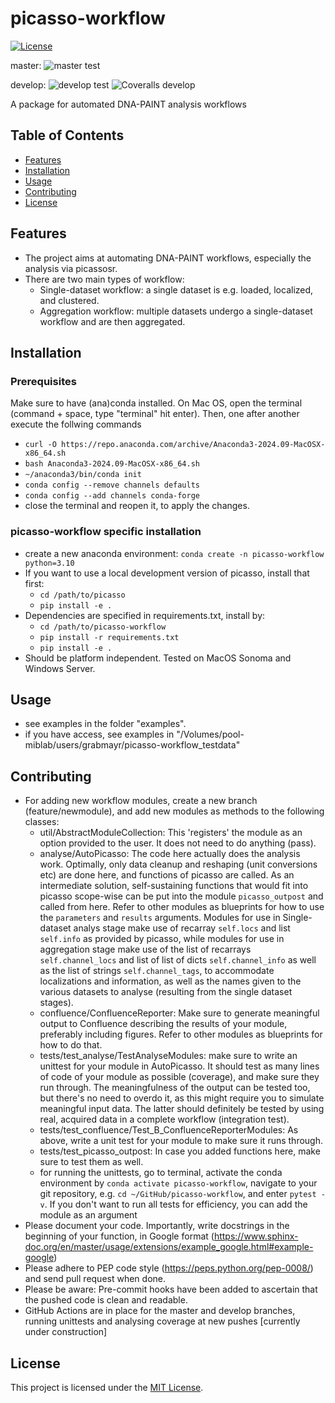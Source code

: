 # picasso-workflow

[![License](https://img.shields.io/badge/License-MIT-blue.svg)](LICENSE)

master:
![master test](https://img.shields.io/github/actions/workflow/status/jungmannlab/picasso-workflow/run-unittests.yml?branch=master)

develop:
![develop test](https://img.shields.io/github/actions/workflow/status/jungmannlab/picasso-workflow/run-unittests.yml?branch=develop)
![Coveralls develop](https://img.shields.io/coverallsCoverage/github/jungmannlab/picasso-workflow?branch=develop)


A package for automated DNA-PAINT analysis workflows

## Table of Contents

- [Features](#features)
- [Installation](#installation)
- [Usage](#usage)
- [Contributing](#contributing)
- [License](#license)

## Features

- The project aims at automating DNA-PAINT workflows, especially the analysis
via picassosr.
- There are two main types of workflow:
	- Single-dataset workflow: a single dataset is e.g. loaded, localized,
	and clustered.
	- Aggregation workflow: multiple datasets undergo a single-dataset
	workflow and are then aggregated.

## Installation

### Prerequisites

Make sure to have (ana)conda installed. On Mac OS, open the terminal (command + space,
type "terminal" hit enter). Then, one after another execute the follwing commands
- `curl -O https://repo.anaconda.com/archive/Anaconda3-2024.09-MacOSX-x86_64.sh`
- `bash Anaconda3-2024.09-MacOSX-x86_64.sh`
- `~/anaconda3/bin/conda init`
- `conda config --remove channels defaults`
- `conda config --add channels conda-forge`
- close the terminal and reopen it, to apply the changes.

### picasso-workflow specific installation

- create a new anaconda environment: `conda create -n picasso-workflow python=3.10`
- If you want to use a local development version of picasso, install that first:
	- `cd /path/to/picasso`
	- `pip install -e .`
- Dependencies are specified in requirements.txt, install by:
	- `cd /path/to/picasso-workflow`
	- `pip install -r requirements.txt`
	- `pip install -e .`
- Should be platform independent. Tested on MacOS Sonoma and  Windows Server.

## Usage

- see examples in the folder "examples".
- if you have access, see examples in "/Volumes/pool-miblab/users/grabmayr/picasso-workflow_testdata"

## Contributing

- For adding new workflow modules, create a new branch (feature/newmodule),
and add new modules as methods to the following classes:
	- util/AbstractModuleCollection: This 'registers' the module as an option provided to the user. It does not need to do anything (pass).
	- analyse/AutoPicasso: The code here actually does the analysis work. Optimally, only data cleanup and reshaping (unit conversions etc) are done here, and functions of picasso are called. As an intermediate solution, self-sustaining functions that would fit into picasso scope-wise can be put into the module `picasso_outpost` and called from here. Refer to other modules as blueprints for how to use the `parameters` and `results` arguments. Modules for use in Single-dataset analys stage make use of recarray `self.locs` and list `self.info` as provided by picasso, while modules for use in aggregation stage make use of the list of recarrays `self.channel_locs` and list of list of dicts `self.channel_info` as well as the list of strings `self.channel_tags`, to accommodate localizations and information, as well as the names given to the various datasets to analyse (resulting from the single dataset stages).
	- confluence/ConfluenceReporter: Make sure to generate meaningful output to Confluence describing the results of your module, preferably including figures. Refer to other modules as blueprints for how to do that.
	- tests/test_analyse/TestAnalyseModules: make sure to write an unittest for your module in AutoPicasso. It should test as many lines of code of your module as possible (coverage), and make sure they run through. The meaningfulness of the output can be tested too, but there's no need to overdo it, as this might require you to simulate meaningful input data. The latter should definitely be tested by using real, acquired data in a complete workflow (integration test).
	- tests/test_confluence/Test_B_ConfluenceReporterModules: As above, write a unit test for your module to make sure it runs through.
 	- tests/test_picasso_outpost: In case you added functions here, make sure to test them as well.
  - for running the unittests, go to terminal, activate the conda environment by `conda activate picasso-workflow`, navigate to your git repository, e.g. `cd ~/GitHub/picasso-workflow`, and enter `pytest -v`. If you don't want to run all tests for efficiency, you can add the module as an argument
- Please document your code. Importantly, write docstrings in the beginning of your function, in Google format (https://www.sphinx-doc.org/en/master/usage/extensions/example_google.html#example-google) 
- Please adhere to PEP code style (https://peps.python.org/pep-0008/) and send pull request when done.
- Please be aware: Pre-commit hooks have been added to ascertain that the pushed code is clean and readable.
- GitHub Actions are in place for the master and develop branches, running unittests and analysing coverage at new pushes [currently under construction]

## License

This project is licensed under the [MIT License](LICENSE).
